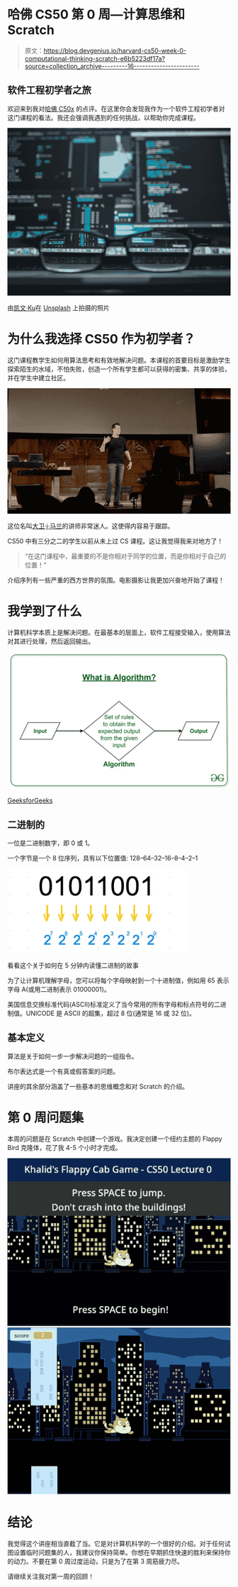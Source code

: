 # 哈佛 CS50 第 0 周—计算思维和 Scratch

> 原文：<https://blog.devgenius.io/harvard-cs50-week-0-computational-thinking-scratch-e6b5223df17a?source=collection_archive---------16----------------------->

## 软件工程初学者之旅

欢迎来到我对[哈佛 C50x](https://cs50.harvard.edu/x/2020/) 的点评。在这里你会发现我作为一个软件工程初学者对这门课程的看法。我还会强调我遇到的任何挑战，以帮助你完成课程。

![](img/1ba1ab6e4ca795d9450c92d369590e12.png)

由[凯文·Ku](https://unsplash.com/@ikukevk?utm_source=medium&utm_medium=referral)在 [Unsplash](https://unsplash.com?utm_source=medium&utm_medium=referral) 上拍摄的照片

# 为什么我选择 CS50 作为初学者？

这门课程教学生如何用算法思考和有效地解决问题。本课程的首要目标是激励学生探索陌生的水域，不怕失败，创造一个所有学生都可以获得的密集、共享的体验，并在学生中建立社区。

![](img/62db79d797993644f396d93d3eb0e06b.png)

这位名叫[大卫·j·马兰](https://cs.harvard.edu/malan/)的讲师非常迷人。这使得内容易于跟踪。

CS50 中有三分之二的学生以前从未上过 CS 课程。这让我觉得我来对地方了！

> “在这门课程中，最重要的不是你相对于同学的位置，而是你相对于自己的位置！”

介绍序列有一些严重的西方世界的氛围。电影摄影让我更加兴奋地开始了课程！

# 我学到了什么

计算机科学本质上是解决问题。在最基本的层面上，软件工程接受输入，使用算法对其进行处理，然后返回输出。

![](img/015967e1b8f6c7769d911e38bab9aabd.png)

[GeeksforGeeks](https://www.google.com/url?sa=i&url=https%3A%2F%2Fwww.geeksforgeeks.org%2Fintroduction-to-algorithms%2F&psig=AOvVaw11tniIYZi7w7HPptadHPas&ust=1591890063289000&source=images&cd=vfe&ved=0CAMQjB1qFwoTCJCByeHK9-kCFQAAAAAdAAAAABAD)

## 二进制的

一位是二进制数字，即 0 或 1。

一个字节是一个 8 位序列，具有以下位置值:
128–64–32–16–8–4–2–1

![](img/698fcb1481eec798b016045397ee221b.png)

看看这个关于如何在 5 分钟内读懂二进制的故事

为了让计算机理解字母，您可以将每个字母映射到一个十进制值，例如用 65 表示字母 A(或用二进制表示 01000001)。

美国信息交换标准代码(ASCII)标准定义了当今常用的所有字母和标点符号的二进制值。UNICODE 是 ASCII 的超集，超过 8 位(通常是 16 或 32 位)。

## 基本定义

算法是关于如何一步一步解决问题的一组指令。

布尔表达式是一个有真或假答案的问题。

讲座的其余部分涵盖了一些基本的思维概念和对 Scratch 的介绍。

# 第 0 周问题集

本周的问题是在 Scratch 中创建一个游戏。我决定创建一个纽约主题的 Flappy Bird 克隆体，花了我 4-5 个小时才完成。

![](img/f62b485ad9ab2ee49a8b3f048ba18df4.png)![](img/a6e50cc629bc2f8aa1c0fcfdbca6d4d1.png)

# 结论

我觉得这个讲座相当直截了当。它是对计算机科学的一个很好的介绍。对于任何试图设置临时问题集的人，我建议你保持简单。你想在早期抓住快速的胜利来保持你的动力。不要在第 0 周过度运动，只是为了在第 3 周筋疲力尽。

请继续关注我对第一周的回顾！